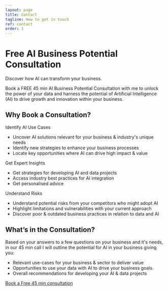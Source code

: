 ```yaml
---
layout: page
title: Contact
tagline: How to get in touch
ref: contact
order: 1
---
```


# Free AI Business Potential Consultation

Discover how AI can transform your business.

Book a FREE 45 min AI Business Potential Consultation with me to unlock the power of your data and harness the potential of Artificial Intelligence (AI) to drive growth and innovation within your business.

## Why Book a Consultation?

Identify AI Use Cases
- Uncover AI solutions relevant for your business & industry's unique needs
- Identify new strategies to enhance your business processes
- Locate key opportunities where AI can drive high impact & value

Get Expert Insights
- Get strategies for developing AI and data projects
- Access industry best practices for AI integration
- Get personalised advice

Understand Risks
- Understand potential risks from your competitors who might adopt AI
- Highlight limitations and vulnerabilities with your current approach
- Discover poor & outdated business practices in relation to data and AI

## What’s in the Consultation?
Based on your answers to a few questions on your business and it's needs, in our 45 min call I will outline the potential for AI in your business giving you:

- Relevant use-cases for your business & sector to deliver value
- Opportunities to use your data with AI to drive your business goals
- Overall recommendations for developing your AI & data projects

[Book a Free 45 min consultation](https://calendly.com/the-futurai/free-initial-ai-consultation)
